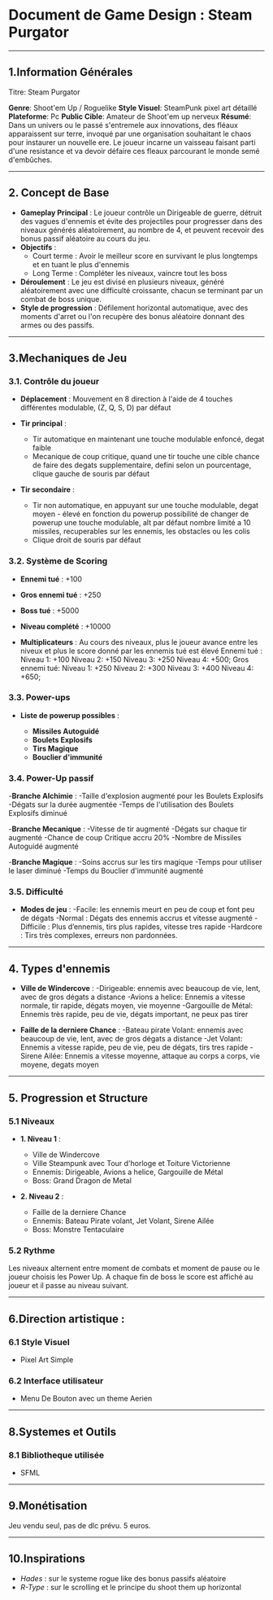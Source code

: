 # **Document de Game Design : Steam Purgator**
---
## **1.Information Générales**

Titre: Steam Purgator

**Genre**: Shoot'em Up / Roguelike
**Style Visuel**: SteamPunk pixel art détaillé
**Plateforme**: Pc
**Public Cible**: Amateur de Shoot'em up nerveux
**Résumé**: 
Dans un univers ou le passé s'entremele aux innovations, des fléaux apparaissent sur terre, invoqué par une organisation souhaitant le chaos pour instaurer un nouvelle ere. Le joueur incarne un vaisseau faisant parti d'une resistance et va devoir défaire ces fleaux parcourant le monde semé d'embûches.

---

## **2. Concept de Base**
- **Gameplay Principal** : Le joueur contrôle un Dirigeable de guerre, détruit des vagues d'ennemis et évite des projectiles pour progresser dans des niveaux générés aléatoirement, au nombre de 4, et peuvent recevoir des bonus passif aléatoire au cours du jeu. 
- **Objectifs** : 
  - Court terme : Avoir le meilleur score en survivant le plus longtemps et en tuant le plus d'ennemis
  - Long Terme :  Compléter les niveaux, vaincre tout les boss
- **Déroulement** :  Le jeu est divisé en plusieurs niveaux, généré aléatoirement avec une difficulté croissante, chacun se terminant par un combat de boss unique.
- **Style de progression** : Défilement horizontal automatique, avec des moments d'arret ou l'on recupère des bonus aléatoire donnant des armes ou des passifs.

---

## **3.Mechaniques de Jeu**

### **3.1. Contrôle du joueur**

- **Déplacement** : Mouvement en 8 direction à l'aide de 4 touches différentes modulable, (Z, Q, S, D) par défaut

- **Tir principal** :
  - Tir automatique en maintenant une touche modulable enfoncé, degat faible
  - Mecanique de coup critique, quand une tir touche une cible chance de faire des degats supplementaire, defini selon un pourcentage, clique gauche de souris par défaut

- **Tir secondaire** :
  - Tir non automatique, en appuyant sur une touche modulable, degat moyen - élevé en fonction du powerup
possibilité de changer de powerup une touche modulable, alt par défaut
nombre limité a 10 missiles, recuperables sur les ennemis, les obstacles ou les colis
  - Clique droit de souris par défaut

### **3.2. Système de Scoring**

- **Ennemi tué** : +100
- **Gros ennemi tué** : +250
- **Boss tué** : +5000
- **Niveau complété** : +10000

- **Multiplicateurs** : 
Au cours des niveaux, plus le joueur avance entre les niveux et plus le score donné par les ennemis tué est élevé
Ennemi tué : Niveau 1: +100 Niveau 2: +150 Niveau 3: +250 Niveau 4: +500;
Gros ennemi tué: Niveau 1: +250 Niveau 2: +300 Niveau 3: +400 Niveau 4: +650;


### **3.3. Power-ups**

- **Liste de powerup possibles** :

    - **Missiles Autoguidé**
    - **Boulets Explosifs**
    - **Tirs Magique**
    - **Bouclier d'immunité**


### **3.4. Power-Up passif** 

-**Branche Alchimie** :
  -Taille d'explosion augmenté pour les Boulets Explosifs
  -Dégats sur la durée augmentée
  -Temps de l'utilisation des Boulets Explosifs diminué

-**Branche Mecanique** :
  -Vitesse de tir augmenté
  -Dégats sur chaque tir augmenté
  -Chance de coup Critique accru 20%
  -Nombre de Missiles Autoguidé augmenté

-**Branche Magique** :
  -Soins accrus sur les tirs magique
  -Temps pour utiliser le laser diminué
  -Temps du Bouclier d'immunité augmenté



### **3.5. Difficulté**
- **Modes de jeu** :
  -Facile: les ennemis meurt en peu de coup et font peu de dégats
  -Normal : Dégats des ennemis accrus et vitesse augmenté
  -Difficile : Plus d’ennemis, tirs plus rapides, vitesse tres rapide
  -Hardcore : Tirs très complexes, erreurs non pardonnées.

---

## **4. Types d'ennemis**
- **Ville de Windercove** : 
  -Dirigeable: ennemis avec beaucoup de vie, lent, avec de gros dégats a distance
  -Avions a helice: Ennemis a vitesse normale, tir rapide, dégats moyen, vie moyenne
  -Gargouille de Métal: Ennemis très rapide, peu de vie, dégats important, ne peux pas tirer

- **Faille de la derniere Chance** :
  -Bateau pirate Volant: ennemis avec beaucoup de vie, lent, avec de gros dégats a distance
  -Jet Volant: Ennemis a vitesse rapide, peu de vie, peu de dégats, tirs tres rapide
  -Sirene Ailée: Ennemis a vitesse moyenne, attaque au corps a corps, vie moyene, degats moyen

---

## **5. Progression et Structure**
### **5.1 Niveaux**
- **1. Niveau 1** :
  - Ville de Windercove
  - Ville Steampunk avec Tour d'horloge et Toiture Victorienne
  - Ennemis: Dirigeable, Avions a helice, Gargouille de Métal 
  - Boss: Grand Dragon de Metal

- **2. Niveau 2** :
  - Faille de la derniere Chance
  - Ennemis: Bateau Pirate volant, Jet Volant, Sirene Ailée
  - Boss: Monstre Tentaculaire



### **5.2 Rythme**
Les niveaux alternent entre moment de combats et moment de pause ou le joueur choisis les Power Up. A chaque fin de boss le score est affiché au joueur et il passe au niveau suivant.

---

## **6.Direction artistique** :
### **6.1 Style Visuel**
  - Pixel Art Simple

### **6.2 Interface utilisateur**
  - Menu De Bouton avec un theme Aerien

---

## **8.Systemes et Outils**
### **8.1 Bibliotheque  utilisée**
  - SFML

---

## **9.Monétisation**
Jeu vendu seul, pas de dlc prévu. 5 euros.

---

## **10.Inspirations**
  - *Hades* : sur le systeme rogue like des bonus passifs aléatoire
  - *R-Type* : sur le scrolling et le principe du shoot them up horizontal

